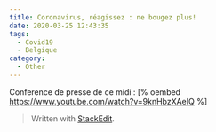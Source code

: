 ```yaml
---
title: Coronavirus, réagissez : ne bougez plus!
date: 2020-03-25 12:43:35
tags:
  - Covid19
  - Belgique
category:
  - Other
---
```

Conference de presse de ce midi : 
[% oembed https://www.youtube.com/watch?v=9knHbzXAeIQ %]


<!-- more -->



> Written with [StackEdit](https://stackedit.io/).
<!--stackedit_data:
eyJoaXN0b3J5IjpbMTEzNTI3MjkyMF19
-->